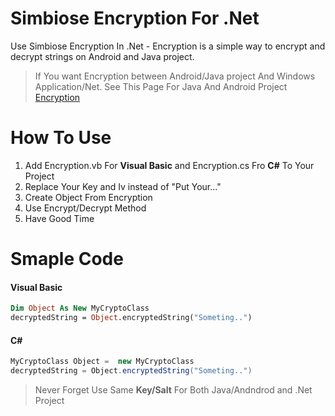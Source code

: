 # Simbiose Encryption For .Net
Use Simbiose Encryption  In .Net - Encryption is a simple way to encrypt and decrypt strings on Android and Java project.

> If You want Encryption between Android/Java project And Windows Application/Net. See This Page For Java And Android Project [Encryption](https://github.com/simbiose/Encryption "Heading link")

# How To Use


1. Add Encryption.vb For **Visual Basic** and Encryption.cs Fro **C#** To Your Project <br>
2. Replace Your Key and Iv instead of "Put Your..." <br>
3. Create Object From Encryption <br>
4. Use Encrypt/Decrypt Method <br>
5. Have Good Time<br>

# Smaple Code
#### Visual Basic
```vb
Dim Object As New MyCryptoClass
decryptedString = Object.encryptedString("Someting..")

```
#### C#
```csharp
MyCryptoClass Object =  new MyCryptoClass
decryptedString = Object.encryptedString("Someting..")
```

> Never Forget Use Same **Key/Salt** For Both Java/Andndrod and .Net Project 
